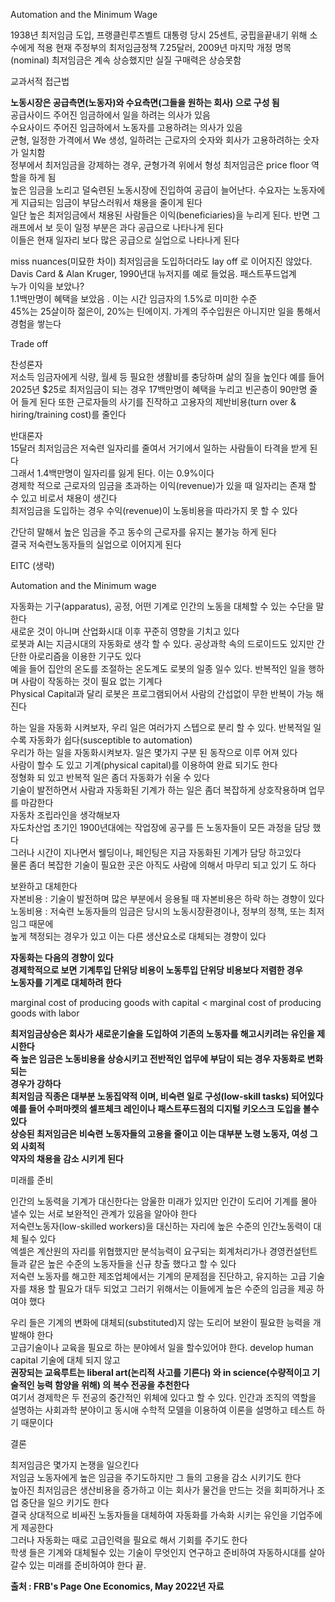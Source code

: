Automation and the Minimum Wage

1938년 최저임금 도입, 프랭클린루즈벨트 대통령
당시 25센트, 궁핍을끝내기 위해 소수에게 적용
현재 주정부의 최저임금정책 7.25달러, 2009년 마지막 개정
명목(nominal) 최저임금은 계속 상승했지만 실질 구매력은 상승못함 

교과서적 접근법

**노동시장은 공급측면(노동자)와 수요측면(그들을 원하는 회사) 으로 구성 됨**     
공급사이드 주어진 임금하에서 일을 하려는 의사가 있음    
수요사이드 주어진 임금하에서 노동자를 고용하려는 의사가 있음     
균형, 일정한 가격에서 We 생성, 일하려는 근로자의 숫자와 회사가 고용하려하는 숫자가 일치함    
정부에서 최저임금을 강제하는 경우, 균형가격 위에서 형성 최저임금은 price floor 역할을 하게 됨    
높은 임금을 노리고 덜숙련된 노동시장에 진입하여 공급이 늘어난다. 수요자는 노동자에게 지급되는 임금이 부담스러워서 채용을 줄이게 된다    
일단 높은 최저임금에서 채용된 사람들은 이익(beneficiaries)을 누리게 된다. 반면 그래프에서 보 듯이 일정 부분은 과다 공급으로 나타나게 된다     
이들은 현재 일자리 보다 많은 공급으로 실업으로 나타나게 된다     
    
miss nuances(미묘한 차이)
최저임금을 도입하더라도 lay off 로 이어지진 않았다. Davis Card & Alan Kruger, 1990년대 뉴저지를 예로 들었음. 패스트푸드업계     
누가 이익을 보았나?    
1.1백만명이 혜택을 보았음 . 이는 시간 임금자의 1.5%로 미미한 수준   
45%는 25살이하 젊은이, 20%는 틴에이지. 가계의 주수입원은 아니지만 일을 통해서 경험을 쌓는다   

Trade off   

찬성론자    
저소득 임금자에게 식량, 월세 등 필요한 생활비를 충당하며 삶의 질을 높인다
예를 들어 2025년 $25로 최저임금이 되는 경우 17백만명이 혜택을 누리고 빈곤층이 90만명 줄어 들게 된다
또한 근로자들의 사기를 진작하고 고용자의 제반비용(turn over & hiring/training cost)를 줄인다

반대론자    
15달러 최저임금은 저숙련 일자리를 줄여서 거기에서 일하는 사람들이 타격을 받게 된다     
그래서 1.4백만명이 일자리를 잃게 된다. 이는 0.9%이다    
경제학 적으로 근로자의 임금을 초과하는 이익(revenue)가 있을 때 일자리는 존재 할 수 있고 비로서 채용이 생긴다     
최저임금을 도입하는 경우 수익(revenue)이 노동비용을 따라가지 못 할 수 있다     

간단히 말해서 높은 임금을 주고 동수의 근로자를 유지는 불가능 하게 된다     
결국 저숙련노동자들의 실업으로 이어지게 된다    

EITC (생략)    

Automation and the Minimum wage     

자동화는 기구(apparatus), 공정, 어떤 기계로 인간의 노동을 대체할 수 있는 수단을 말한다    
새로운 것이 아니며 산업화시대 이후 꾸준히 영향을 기치고 있다       
로봇과 AI는 지금시대의 자동화로 생각 할 수 있다. 공상과학 속의 드로이드도 있지만 간단한 아로리즘을 이용한 기구도 있다   
예을 들어 집안의 온도를 조절하는 온도계도 로봇의 일종 일수 있다. 반복적인 일을 행하며 사람이 작동하는 것이 필요 없는 기계다   
Physical Capital과 달리 로봇은 프로그램되어서 사람의 간섭없이 무한 반복이 가능 해진다   

하는 일을 자동화 시켜보자, 우리 일은 여러가지 스텝으로 분리 할 수 있다. 반복적일 일 수록 자동화가 쉽다(susceptible to automation)   
우리가 하는 일을 자동화시켜보자. 일은 몇가지 구분 된 동작으로 이루 어져 있다   
사람이 할수 도 있고 기계(physical capital)를 이용하여 완료 되기도 한다   
정형화 되 있고 반복적 일은 좀더 자동화가 쉬울 수 있다    
기술이 발전하면서 사람과 자동화된 기계가 하는 일은 좀더 복잡하게 상호작용하며 업무를 마감한다   
자동차 조립라인을 생각해보자   
자도차산업 초기인 1900년대에는 작업장에 공구를 든 노동자들이 모든 과정을 담당 했다   
그러나 시간이 지나면서 웰딩이나, 페인팅은 지금 자동화된 기계가 담당 하고있다   
물론 좀더 복잡한 기술이 필요한 곳은 아직도 사람에 의해서 마무리 되고 있기 도 하다    

보완하고 대체한다     
자본비용 : 기술이 발전하며 많은 부분에서 응용될 때 자본비용은 하락 하는 경향이 있다    
노동비용 : 저숙련 노동자들의 임금은 당시의 노동시장환경이나, 정부의 정책, 또는 최저임그 때문에   
              높게 책정되는 경우가 있고 이는 다른 생산요소로 대체되는 경향이 있다    

**자동화는 다음의 경향이 있다    
경제학적으로 보면 기계투입 단위당 비용이 노동투입 단위당 비용보다 저렴한 경우     
노동자를 기계로 대체하려 한다**    

   marginal cost of producing goods with capital < marginal cost of producing goods with labor

**최저임금상승은 회사가 새로운기술을 도입하여 기존의 노동자를 해고시키려는 유인을 제시한다        
즉 높은 임금은 노동비용을 상승시키고 전반적인 업무에 부담이 되는 경우 자동화로 변화되는     
경우가 강하다     
최저임금 직종은 대부분 노동집약적 이며, 비숙련 일로 구성(low-skill tasks) 되어있다    
예를 들어 수퍼마켓의 셀프체크 레인이나 패스트푸드점의 디지털 키오스크 도입을 볼수 있다    
상승된 최저임금은 비숙련 노동자들의 고용을 줄이고 이는 대부분 노령 노동자, 여성 그외 사회적    
약자의 채용을 감소 시키게 된다**    

미래를 준비   

인간의 노동력을 기계가 대신한다는 암울한 미래가 있지만 인간이 도리어 기계를 몰아 낼수 있는 서로 보완적인 관계가 있음을 알아야 한다   
저숙련노동자(low-skilled  workers)을 대신하는 자리에 높은 수준의 인간노동력이 대체 될수 있다         
엑셀은 계산원의 자리를 위협했지만 분석능력이 요구되는 회계처리가나 경영컨설턴트 들과 같은 높은 수준의 노동자들을 신규 창출 했다고 할 수 있다     
저숙련 노동자를 해고한 제조업체에서는 기계의 문제점을 진단하고, 유지하는 고급 기술자를 채용 할 필요가 대두 되었고 그러기 위해서는 이들에게 높은 수준의 임금을 제공 하여야 했다   

우리 들은 기계의 변화에 대체되(substituted)지 않는 도리어 보완이 필요한 능력을 개발해야 한다   
고급기술이나 교육을 필요로 하는 분야에서 일을 할수있어야 한다. develop human capital 기술에 대체 되지 않고   
**권장되는 교육루트는 liberal art(논리적 사고를 기른다) 와 in science(수량적이고 기술적인 능력 함양을 위해) 의 복수 전공을 추천한다**   
여기서 경제학은  두 전공의 중간적인 위체에 있다고 할 수 있다. 인간과 조직의 역할을 설명하는 사회과학 분야이고 동시애 수학적 모델을 이용하여 이론을 설명하고 테스트 하기 때문이다      

결론   

최저임금은 몇가지 논쟁을 일으킨다    
저임금 노동자에게 높은 임금을 주기도하지만 그 들의 고용을 감소 시키기도 한다    
높아진 최저임금은 생산비용을 증가하고 이는 회사가 물건을 만드는 것을 회피하거나 조업 중단을 일으 키기도 한다   
결국 상대적으로 비싸진 노동자들을 대체하여 자동화를 가속화 시키는 유인을 기업주에게 제공한다    
그러나 자동화는 때로 고급인력을 필요로 해서 기회를 주기도 한다    
학생 들은 기계와 대체될수 있는 기술이 무엇인지 연구하고 준비하여 자동하시대를 살아 갈수 있는 미래를 준비하여야 한다  끝.   

**출처 : FRB's Page One Economics, May 2022년 자료**    
